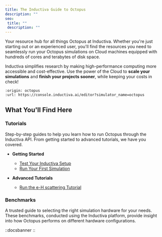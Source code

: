 ```yaml
---
title: The Inductiva Guide to Octopus
description: ""
seo:
 title: ""
 description: ""
---
```


Your resource hub for all things Octopus at Inductiva. Whether you're just starting out or an experienced user, you'll find the resources you need to seamlessly run your Octopus simulations on Cloud machines equipped with hundreds of cores and terabytes of disk space.

Inductiva simplifies research by making high-performance computing more accessible and cost-effective. Use the power of the Cloud to **scale your simulations** and **finish your projects sooner**, while keeping your costs in check! 

```{python_editor}
:origin: octopus
:url: https://console.inductiva.ai/editor?simulator_name=octopus
```

## What You'll Find Here

### Tutorials
Step-by-step guides to help you learn how to run Octopus through the Inductiva API. From getting started to advanced tutorials, we have you covered.

* **Getting Started**
    - [Test Your Inductiva Setup](tutorials/setup-test)
    - [Run Your First Simulation](tutorials/quick-start)

* **Advanced Tutorials**
    - [Run the e-H scattering Tutorial](/guides/gromacs/tutorials/run-the-benchPEP-h-benchmark)

### Benchmarks
A trusted guide to selecting the right simulation hardware for your needs. These benchmarks, conducted using the Inductiva platform, provide insight into how Octopus performs on different hardware configurations.

::docsbanner
::
